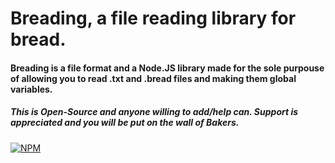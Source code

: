 # Breading, a file reading library for bread.
#### Breading is a file format and a Node.JS library made for the sole purpouse of allowing you to read .txt and .bread files and making them global variables.
##### This is Open-Source and anyone willing to add/help can. Support is appreciated and you will be put on the wall of Bakers.

[![NPM](https://img.shields.io/badge/NPM-%23CB3837.svg?style=plastic&logo=npm&logoColor=white])](https://www.npmjs.com/)
